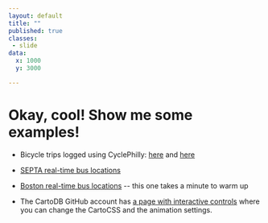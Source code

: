 ```yaml
---
layout: default
title: ""
published: true
classes:
 - slide
data:
  x: 1000
  y: 3000

---
```


# Okay, cool!  Show me some examples! #

*  Bicycle trips logged using CyclePhilly:  [here](http://banderkat.net/timelapse_may.html) and [here](http://banderkat.net/timelapse.html)

*  [SEPTA real-time bus locations](http://banderkat.net/septa.html)

*  [Boston real-time bus locations](http://banderkat.net/mbta.html) -- this one takes a minute to warm up

*  The CartoDB GitHub account has [a page with interactive controls](http://cartodb.github.io/torque/) where you can change
   the CartoCSS and the animation settings.
